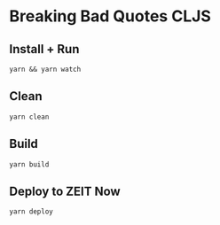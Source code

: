 # Breaking Bad Quotes CLJS

## Install + Run

``` shell
yarn && yarn watch
```

## Clean

``` shell
yarn clean
```

## Build 

``` shell
yarn build 
```

## Deploy to ZEIT Now

``` shell
yarn deploy
```

